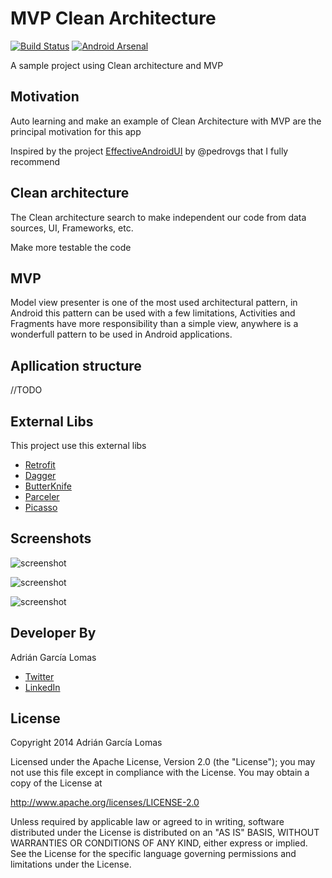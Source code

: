 MVP Clean Architecture
==

[![Build Status](https://travis-ci.org/glomadrian/MvpCleanArchitecture.svg?branch=master)](https://travis-ci.org/glomadrian/MvpCleanArchitecture)
[![Android Arsenal](https://img.shields.io/badge/Android%20Arsenal-MVP%20Clean%20Architecture-brightgreen.svg)](https://android-arsenal.com/details/3/1210)


A sample project using Clean architecture and MVP


## Motivation

Auto learning and make an example of Clean Architecture with MVP are the principal motivation for this app

Inspired by the project [EffectiveAndroidUI](https://github.com/pedrovgs/EffectiveAndroidUI) by @pedrovgs that I fully recommend


Clean architecture
------------

The Clean architecture search to make independent our code from data sources, UI, Frameworks, etc.

Make more testable the code

MVP
------------

Model view presenter is one of the most used architectural pattern, in Android this pattern can be used with a few limitations, Activities and Fragments have more responsibility than a simple view, anywhere is a wonderfull pattern to be used in Android applications.

Apllication structure
------------


//TODO


External Libs
------------

This project use this external libs

* [Retrofit ](http://square.github.io/retrofit/)
* [Dagger](http://square.github.io/dagger/)
* [ButterKnife](http://jakewharton.github.io/butterknife/)
* [Parceler](https://github.com/johncarl81/parceler)
* [Picasso](http://square.github.io/picasso/)


Screenshots
------------
![screenshot](./img/screenshot_1.png "Screenshot 1")

![screenshot](./img/screenshot_2.png "Screenshot 2")

![screenshot](./img/screenshot_3.png "Screenshot 3")


Developer By
------------


Adrián García Lomas

* [Twitter](https://twitter.com/glomadrian)
* [LinkedIn](https://es.linkedin.com/in/glomadrian )


License
-------

Copyright 2014 Adrián García Lomas

Licensed under the Apache License, Version 2.0 (the "License");
you may not use this file except in compliance with the License.
You may obtain a copy of the License at

http://www.apache.org/licenses/LICENSE-2.0

Unless required by applicable law or agreed to in writing, software
distributed under the License is distributed on an "AS IS" BASIS,
WITHOUT WARRANTIES OR CONDITIONS OF ANY KIND, either express or implied.
See the License for the specific language governing permissions and
limitations under the License.

